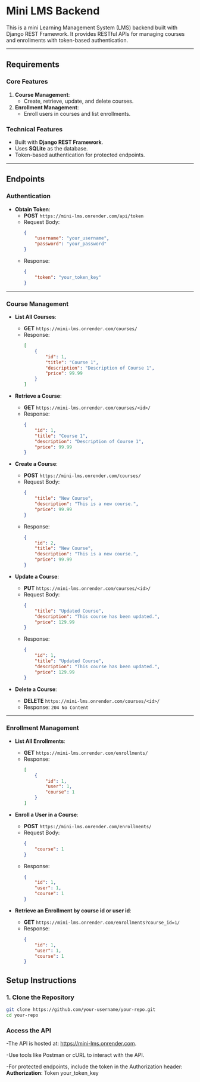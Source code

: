 # Mini LMS Backend

This is a mini Learning Management System (LMS) backend built with Django REST Framework. It provides RESTful APIs for managing courses and enrollments with token-based authentication.

---

## **Requirements**

### **Core Features**
1. **Course Management**:
   - Create, retrieve, update, and delete courses.
2. **Enrollment Management**:
   - Enroll users in courses and list enrollments.

### **Technical Features**
- Built with **Django REST Framework**.
- Uses **SQLite** as the database.
- Token-based authentication for protected endpoints.

---

## **Endpoints**

### **Authentication**
- **Obtain Token**:
  - **POST** `https://mini-lms.onrender.com/api/token`
  - Request Body:
    ```json
    {
        "username": "your_username",
        "password": "your_password"
    }
    ```
  - Response:
    ```json
    {
        "token": "your_token_key"
    }
    ```

---

### **Course Management**
- **List All Courses**:
  - **GET** `https://mini-lms.onrender.com/courses/`
  - Response:
    ```json
    [
        {
            "id": 1,
            "title": "Course 1",
            "description": "Description of Course 1",
            "price": 99.99
        }
    ]
    ```

- **Retrieve a Course**:
  - **GET** `https://mini-lms.onrender.com/courses/<id>/`
  - Response:
    ```json
    {
        "id": 1,
        "title": "Course 1",
        "description": "Description of Course 1",
        "price": 99.99
    }
    ```

- **Create a Course**:
  - **POST** `https://mini-lms.onrender.com/courses/`
  - Request Body:
    ```json
    {
        "title": "New Course",
        "description": "This is a new course.",
        "price": 99.99
    }
    ```
  - Response:
    ```json
    {
        "id": 2,
        "title": "New Course",
        "description": "This is a new course.",
        "price": 99.99
    }
    ```

- **Update a Course**:
  - **PUT** `https://mini-lms.onrender.com/courses/<id>/`
  - Request Body:
    ```json
    {
        "title": "Updated Course",
        "description": "This course has been updated.",
        "price": 129.99
    }
    ```
  - Response:
    ```json
    {
        "id": 1,
        "title": "Updated Course",
        "description": "This course has been updated.",
        "price": 129.99
    }
    ```

- **Delete a Course**:
  - **DELETE** `https://mini-lms.onrender.com/courses/<id>/`
  - Response: `204 No Content`

---

### **Enrollment Management**
- **List All Enrollments**:
  - **GET** `https://mini-lms.onrender.com/enrollments/`
  - Response:
    ```json
    [
        {
            "id": 1,
            "user": 1,
            "course": 1
        }
    ]
    ```

- **Enroll a User in a Course**:
  - **POST** `https://mini-lms.onrender.com/enrollments/`
  - Request Body:
    ```json
    {
        "course": 1
    }
    ```
  - Response:
    ```json
    {
        "id": 1,
        "user": 1,
        "course": 1
    }
    ```

- **Retrieve an Enrollment by course id or user id**:
  - **GET** `https://mini-lms.onrender.com/enrollments?course_id=1/`
  - Response:
    ```json
    {
        "id": 1,
        "user": 1,
        "course": 1
    }
    ```


## **Setup Instructions**

### **1. Clone the Repository**
```bash
git clone https://github.com/your-username/your-repo.git
cd your-repo
```
### **Access the API**
   -The API is hosted at: https://mini-lms.onrender.com.

   -Use tools like Postman or cURL to interact with the API.

   -For protected endpoints, include the token in the Authorization header:
      **Authorization**: Token your_token_key
   
###
